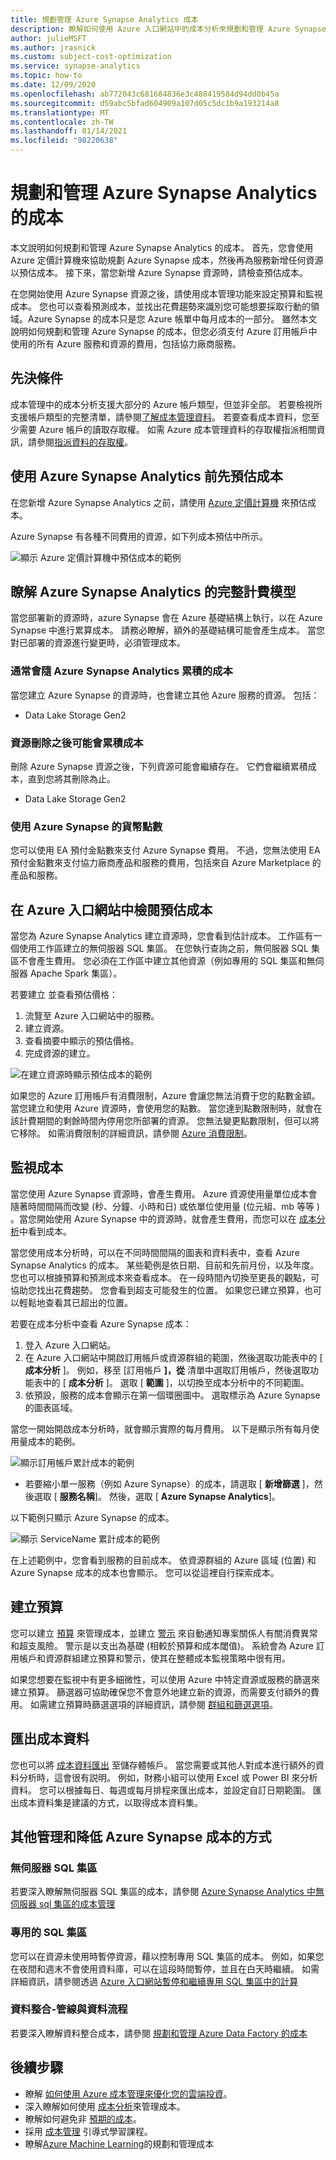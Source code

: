 ```yaml
---
title: 規劃管理 Azure Synapse Analytics 成本
description: 瞭解如何使用 Azure 入口網站中的成本分析來規劃和管理 Azure Synapse Analytics 的成本。
author: julieMSFT
ms.author: jrasnick
ms.custom: subject-cost-optimization
ms.service: synapse-analytics
ms.topic: how-to
ms.date: 12/09/2020
ms.openlocfilehash: ab772043c681684836e3c488419584d94dd0b45a
ms.sourcegitcommit: d59abc5bfad604909a107d05c5dc1b9a193214a8
ms.translationtype: MT
ms.contentlocale: zh-TW
ms.lasthandoff: 01/14/2021
ms.locfileid: "98220638"
---
```

# <a name="plan-and-manage-costs-for-azure-synapse-analytics"></a>規劃和管理 Azure Synapse Analytics 的成本

本文說明如何規劃和管理 Azure Synapse Analytics 的成本。 首先，您會使用 Azure 定價計算機來協助規劃 Azure Synapse 成本，然後再為服務新增任何資源以預估成本。 接下來，當您新增 Azure Synapse 資源時，請檢查預估成本。

在您開始使用 Azure Synapse 資源之後，請使用成本管理功能來設定預算和監視成本。 您也可以查看預測成本，並找出花費趨勢來識別您可能想要採取行動的領域。Azure Synapse 的成本只是您 Azure 帳單中每月成本的一部分。 雖然本文說明如何規劃和管理 Azure Synapse 的成本，但您必須支付 Azure 訂用帳戶中使用的所有 Azure 服務和資源的費用，包括協力廠商服務。

## <a name="prerequisites"></a>先決條件

成本管理中的成本分析支援大部分的 Azure 帳戶類型，但並非全部。 若要檢視所支援帳戶類型的完整清單，請參閱[了解成本管理資料](../cost-management-billing/costs/understand-cost-mgt-data.md?WT.mc_id=costmanagementcontent_docsacmhorizontal_-inproduct-learn)。 若要查看成本資料，您至少需要 Azure 帳戶的讀取存取權。 如需 Azure 成本管理資料的存取權指派相關資訊，請參閱[指派資料的存取權](../cost-management-billing/costs/assign-access-acm-data.md?WT.mc_id=costmanagementcontent_docsacmhorizontal_-inproduct-learn)。

## <a name="estimate-costs-before-using-azure-synapse-analytics"></a>使用 Azure Synapse Analytics 前先預估成本

在您新增 Azure Synapse Analytics 之前，請使用 [Azure 定價計算機](https://azure.microsoft.com/pricing/calculator/) 來預估成本。

Azure Synapse 有各種不同費用的資源，如下列成本預估中所示。 

![顯示 Azure 定價計算機中預估成本的範例](./media/plan-manage-costs/cost-estimate.png)

## <a name="understand-the-full-billing-model-for-azure-synapse-analytics"></a>瞭解 Azure Synapse Analytics 的完整計費模型

當您部署新的資源時，azure Synapse 會在 Azure 基礎結構上執行，以在 Azure Synapse 中進行累算成本。 請務必瞭解，額外的基礎結構可能會產生成本。 當您對已部署的資源進行變更時，必須管理成本。 

### <a name="costs-that-typically-accrue-with-azure-synapse-analytics"></a>通常會隨 Azure Synapse Analytics 累積的成本

當您建立 Azure Synapse 的資源時，也會建立其他 Azure 服務的資源。 包括：

- Data Lake Storage Gen2

 ### <a name="costs-might-accrue-after-resource-deletion"></a>資源刪除之後可能會累積成本

刪除 Azure Synapse 資源之後，下列資源可能會繼續存在。 它們會繼續累積成本，直到您將其刪除為止。

- Data Lake Storage Gen2

### <a name="using-monetary-credit-with-azure-synapse"></a>使用 Azure Synapse 的貨幣點數 

您可以使用 EA 預付金點數來支付 Azure Synapse 費用。 不過，您無法使用 EA 預付金點數來支付協力廠商產品和服務的費用，包括來自 Azure Marketplace 的產品和服務。

## <a name="review-estimated-costs-in-the-azure-portal"></a>在 Azure 入口網站中檢閱預估成本

當您為 Azure Synapse Analytics 建立資源時，您會看到估計成本。 工作區有一個使用工作區建立的無伺服器 SQL 集區。 在您執行查詢之前，無伺服器 SQL 集區不會產生費用。 您必須在工作區中建立其他資源（例如專用的 SQL 集區和無伺服器 Apache Spark 集區）。

若要建立 <ResourceName> 並查看預估價格：

1. 流覽至 Azure 入口網站中的服務。
2. 建立資源。
3. 查看摘要中顯示的預估價格。
4. 完成資源的建立。

![在建立資源時顯示預估成本的範例](./media/plan-manage-costs/create-workspace-cost.png)


如果您的 Azure 訂用帳戶有消費限制，Azure 會讓您無法消費于您的點數金額。 當您建立和使用 Azure 資源時，會使用您的點數。 當您達到點數限制時，就會在該計費期間的剩餘時間內停用您所部署的資源。 您無法變更點數限制，但可以將它移除。 如需消費限制的詳細資訊，請參閱 [Azure 消費限制](../cost-management-billing/manage/spending-limit.md)。

## <a name="monitor-costs"></a>監視成本

當您使用 Azure Synapse 資源時，會產生費用。 Azure 資源使用量單位成本會隨著時間間隔而改變 (秒、分鐘、小時和日) 或依單位使用量 (位元組、mb 等等 ) 。當您開始使用 Azure Synapse 中的資源時，就會產生費用，而您可以在 [成本分析](../cost-management-billing/costs/quick-acm-cost-analysis.md?WT.mc_id=costmanagementcontent_docsacmhorizontal_-inproduct-learn)中看到成本。

當您使用成本分析時，可以在不同時間間隔的圖表和資料表中，查看 Azure Synapse Analytics 的成本。 某些範例是依日期、目前和先前月份，以及年度。 您也可以根據預算和預測成本來查看成本。 在一段時間內切換至更長的觀點，可協助您找出花費趨勢。 您會看到超支可能發生的位置。 如果您已建立預算，也可以輕鬆地查看其已超出的位置。

若要在成本分析中查看 Azure Synapse 成本：

1. 登入 Azure 入口網站。
2. 在 Azure 入口網站中開啟訂用帳戶或資源群組的範圍，然後選取功能表中的 [ **成本分析** ]。 例如，移至 [訂用帳戶 **]，從** 清單中選取訂用帳戶，然後選取功能表中的 [  **成本分析** ]。 選取 [ **範圍** ]，以切換至成本分析中的不同範圍。
3. 依預設，服務的成本會顯示在第一個環圈圖中。 選取標示為 Azure Synapse 的圖表區域。

當您一開始開啟成本分析時，就會顯示實際的每月費用。 以下是顯示所有每月使用量成本的範例。

![顯示訂用帳戶累計成本的範例](./media/plan-manage-costs/actual-monthly-costs.png)

- 若要縮小單一服務（例如 Azure Synapse）的成本，請選取 [ **新增篩選** ]，然後選取 [ **服務名稱**]。 然後，選取 [ **Azure Synapse Analytics**]。

以下範例只顯示 Azure Synapse 的成本。

![顯示 ServiceName 累計成本的範例](./media/plan-manage-costs/filtered-monthly-costs.png)

在上述範例中，您會看到服務的目前成本。 依資源群組的 Azure 區域 (位置) 和 Azure Synapse 成本的成本也會顯示。 您可以從這裡自行探索成本。

## <a name="create-budgets"></a>建立預算

您可以建立 [預算](../cost-management-billing/costs/tutorial-acm-create-budgets.md?WT.mc_id=costmanagementcontent_docsacmhorizontal_-inproduct-learn) 來管理成本，並建立 [警示](../cost-management-billing/costs/cost-mgt-alerts-monitor-usage-spending.md?WT.mc_id=costmanagementcontent_docsacmhorizontal_-inproduct-learn) 來自動通知專案關係人有關消費異常和超支風險。 警示是以支出為基礎 (相較於預算和成本閾值)。 系統會為 Azure 訂用帳戶和資源群組建立預算和警示，使其在整體成本監視策略中很有用。 

如果您想要在監視中有更多細微性，可以使用 Azure 中特定資源或服務的篩選來建立預算。 篩選器可協助確保您不會意外地建立新的資源，而需要支付額外的費用。 如需建立預算時篩選選項的詳細資訊，請參閱 [群組和篩選選項](../cost-management-billing/costs/group-filter.md?WT.mc_id=costmanagementcontent_docsacmhorizontal_-inproduct-learn)。

## <a name="export-cost-data"></a>匯出成本資料

您也可以將 [成本資料匯出](../cost-management-billing/costs/tutorial-export-acm-data.md?WT.mc_id=costmanagementcontent_docsacmhorizontal_-inproduct-learn) 至儲存體帳戶。 當您需要或其他人對成本進行額外的資料分析時，這會很有説明。 例如，財務小組可以使用 Excel 或 Power BI 來分析資料。 您可以根據每日、每週或每月排程來匯出成本，並設定自訂日期範圍。 匯出成本資料集是建議的方式，以取得成本資料集。


## <a name="other-ways-to-manage-and-reduce-costs-for-azure-synapse"></a>其他管理和降低 Azure Synapse 成本的方式 

### <a name="serverless-sql-pool"></a>無伺服器 SQL 集區

若要深入瞭解無伺服器 SQL 集區的成本，請參閱 [Azure Synapse Analytics 中無伺服器 sql 集區的成本管理](./sql/data-processed.md)

### <a name="dedicated-sql-pool"></a>專用的 SQL 集區

您可以在資源未使用時暫停資源，藉以控制專用 SQL 集區的成本。 例如，如果您在夜間和週末不會使用資料庫，可以在這段時間暫停，並且在白天時繼續。 如需詳細資訊，請參閱透過 [Azure 入口網站暫停和繼續專用 SQL 集區中的計算](./sql-data-warehouse/pause-and-resume-compute-portal.md?toc=/azure/synapse-analytics/toc.json&bc=/azure/synapse-analytics/breadcrumb/toc.json)

<!-- ### Serverless Apache Spark pool -->

### <a name="data-integration---pipelines-and-data-flows"></a>資料整合-管線與資料流程 

若要深入瞭解資料整合成本，請參閱 [規劃和管理 Azure Data Factory 的成本](../data-factory/plan-manage-costs.md)

## <a name="next-steps"></a>後續步驟

- 瞭解 [如何使用 Azure 成本管理來優化您的雲端投資](../cost-management-billing/costs/cost-mgt-best-practices.md?WT.mc_id=costmanagementcontent_docsacmhorizontal_-inproduct-learn)。
- 深入瞭解如何使用 [成本分析](../cost-management-billing/costs/quick-acm-cost-analysis.md?WT.mc_id=costmanagementcontent_docsacmhorizontal_-inproduct-learn)來管理成本。
- 瞭解如何避免非 [預期的成本](../cost-management-billing/cost-management-billing-overview.md?WT.mc_id=costmanagementcontent_docsacmhorizontal_-inproduct-learn)。
- 採用 [成本管理](/learn/paths/control-spending-manage-bills?WT.mc_id=costmanagementcontent_docsacmhorizontal_-inproduct-learn) 引導式學習課程。
- 瞭解[Azure Machine Learning](../machine-learning/concept-plan-manage-cost.md)的規劃和管理成本